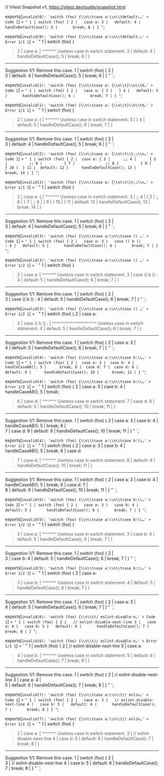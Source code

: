 // Vitest Snapshot v1, https://vitest.dev/guide/snapshot.html

exports[`invalid(0): 'switch (foo) {\\n\\tcase a:\\n\\tdefault:…' > Code 1`] = `
"
  1 | switch (foo) {
  2 | 	case a:
  3 | 	default:
  4 | 		handleDefaultCase();
  5 | 		break;
  6 | }
"
`;

exports[`invalid(0): 'switch (foo) {\\n\\tcase a:\\n\\tdefault:…' > Error 1/1 1`] = `
"
  1 | switch (foo) {
> 2 | 	case a:
    | 	^^^^^^^ Useless case in switch statement.
  3 | 	default:
  4 | 		handleDefaultCase();
  5 | 		break;
  6 | }

--------------------------------------------------------------------------------
Suggestion 1/1: Remove this case.
  1 | switch (foo) {
  2 | 	
  3 | 	default:
  4 | 		handleDefaultCase();
  5 | 		break;
  6 | }
"
`;

exports[`invalid(1): 'switch (foo) {\\n\\tcase a: {\\n\\t}\\n\\td…' > Code 1`] = `
"
  1 | switch (foo) {
  2 | 	case a: {
  3 | 	}
  4 | 	default:
  5 | 		handleDefaultCase();
  6 | 		break;
  7 | }
"
`;

exports[`invalid(1): 'switch (foo) {\\n\\tcase a: {\\n\\t}\\n\\td…' > Error 1/1 1`] = `
"
  1 | switch (foo) {
> 2 | 	case a: {
    | 	^^^^^^^ Useless case in switch statement.
  3 | 	}
  4 | 	default:
  5 | 		handleDefaultCase();
  6 | 		break;
  7 | }

--------------------------------------------------------------------------------
Suggestion 1/1: Remove this case.
  1 | switch (foo) {
  2 | 	
  3 | 	default:
  4 | 		handleDefaultCase();
  5 | 		break;
  6 | }
"
`;

exports[`invalid(2): 'switch (foo) {\\n\\tcase a: {\\n\\t\\t;;\\n…' > Code 1`] = `
"
   1 | switch (foo) {
   2 | 	case a: {
   3 | 		;;
   4 | 		{
   5 | 			;;
   6 | 			{
   7 | 				;;
   8 | 			}
   9 | 		}
  10 | 	}
  11 | 	default:
  12 | 		handleDefaultCase();
  13 | 		break;
  14 | }
"
`;

exports[`invalid(2): 'switch (foo) {\\n\\tcase a: {\\n\\t\\t;;\\n…' > Error 1/1 1`] = `
"
   1 | switch (foo) {
>  2 | 	case a: {
     | 	^^^^^^^ Useless case in switch statement.
   3 | 		;;
   4 | 		{
   5 | 			;;
   6 | 			{
   7 | 				;;
   8 | 			}
   9 | 		}
  10 | 	}
  11 | 	default:
  12 | 		handleDefaultCase();
  13 | 		break;
  14 | }

--------------------------------------------------------------------------------
Suggestion 1/1: Remove this case.
  1 | switch (foo) {
  2 | 	
  3 | 	default:
  4 | 		handleDefaultCase();
  5 | 		break;
  6 | }
"
`;

exports[`invalid(3): 'switch (foo) {\\n\\tcase a:\\n\\tcase (( …' > Code 1`] = `
"
  1 | switch (foo) {
  2 | 	case a:
  3 | 	case (( b ))         :
  4 | 	default:
  5 | 		handleDefaultCase();
  6 | 		break;
  7 | }
"
`;

exports[`invalid(3): 'switch (foo) {\\n\\tcase a:\\n\\tcase (( …' > Error 1/2 1`] = `
"
  1 | switch (foo) {
> 2 | 	case a:
    | 	^^^^^^^ Useless case in switch statement.
  3 | 	case (( b ))         :
  4 | 	default:
  5 | 		handleDefaultCase();
  6 | 		break;
  7 | }

--------------------------------------------------------------------------------
Suggestion 1/1: Remove this case.
  1 | switch (foo) {
  2 | 	
  3 | 	case (( b ))         :
  4 | 	default:
  5 | 		handleDefaultCase();
  6 | 		break;
  7 | }
"
`;

exports[`invalid(3): 'switch (foo) {\\n\\tcase a:\\n\\tcase (( …' > Error 2/2 1`] = `
"
  1 | switch (foo) {
  2 | 	case a:
> 3 | 	case (( b ))         :
    | 	^^^^^^^^^^^^^^^^^^^^^^ Useless case in switch statement.
  4 | 	default:
  5 | 		handleDefaultCase();
  6 | 		break;
  7 | }

--------------------------------------------------------------------------------
Suggestion 1/1: Remove this case.
  1 | switch (foo) {
  2 | 	case a:
  3 | 	
  4 | 	default:
  5 | 		handleDefaultCase();
  6 | 		break;
  7 | }
"
`;

exports[`invalid(4): 'switch (foo) {\\n\\tcase a:\\n\\tcase b:\\…' > Code 1`] = `
"
   1 | switch (foo) {
   2 | 	case a:
   3 | 	case b:
   4 | 		handleCaseAB();
   5 | 		break;
   6 | 	case d:
   7 | 	case d:
   8 | 	default:
   9 | 		handleDefaultCase();
  10 | 		break;
  11 | }
"
`;

exports[`invalid(4): 'switch (foo) {\\n\\tcase a:\\n\\tcase b:\\…' > Error 1/2 1`] = `
"
   1 | switch (foo) {
   2 | 	case a:
   3 | 	case b:
   4 | 		handleCaseAB();
   5 | 		break;
>  6 | 	case d:
     | 	^^^^^^^ Useless case in switch statement.
   7 | 	case d:
   8 | 	default:
   9 | 		handleDefaultCase();
  10 | 		break;
  11 | }

--------------------------------------------------------------------------------
Suggestion 1/1: Remove this case.
   1 | switch (foo) {
   2 | 	case a:
   3 | 	case b:
   4 | 		handleCaseAB();
   5 | 		break;
   6 | 	
   7 | 	case d:
   8 | 	default:
   9 | 		handleDefaultCase();
  10 | 		break;
  11 | }
"
`;

exports[`invalid(4): 'switch (foo) {\\n\\tcase a:\\n\\tcase b:\\…' > Error 2/2 1`] = `
"
   1 | switch (foo) {
   2 | 	case a:
   3 | 	case b:
   4 | 		handleCaseAB();
   5 | 		break;
   6 | 	case d:
>  7 | 	case d:
     | 	^^^^^^^ Useless case in switch statement.
   8 | 	default:
   9 | 		handleDefaultCase();
  10 | 		break;
  11 | }

--------------------------------------------------------------------------------
Suggestion 1/1: Remove this case.
   1 | switch (foo) {
   2 | 	case a:
   3 | 	case b:
   4 | 		handleCaseAB();
   5 | 		break;
   6 | 	case d:
   7 | 	
   8 | 	default:
   9 | 		handleDefaultCase();
  10 | 		break;
  11 | }
"
`;

exports[`invalid(5): 'switch (foo) {\\n\\tcase a:\\n\\tcase b:\\…' > Code 1`] = `
"
  1 | switch (foo) {
  2 | 	case a:
  3 | 	case b:
  4 | 	default:
  5 | 		handleDefaultCase();
  6 | 		break;
  7 | }
"
`;

exports[`invalid(5): 'switch (foo) {\\n\\tcase a:\\n\\tcase b:\\…' > Error 1/2 1`] = `
"
  1 | switch (foo) {
> 2 | 	case a:
    | 	^^^^^^^ Useless case in switch statement.
  3 | 	case b:
  4 | 	default:
  5 | 		handleDefaultCase();
  6 | 		break;
  7 | }

--------------------------------------------------------------------------------
Suggestion 1/1: Remove this case.
  1 | switch (foo) {
  2 | 	
  3 | 	case b:
  4 | 	default:
  5 | 		handleDefaultCase();
  6 | 		break;
  7 | }
"
`;

exports[`invalid(5): 'switch (foo) {\\n\\tcase a:\\n\\tcase b:\\…' > Error 2/2 1`] = `
"
  1 | switch (foo) {
  2 | 	case a:
> 3 | 	case b:
    | 	^^^^^^^ Useless case in switch statement.
  4 | 	default:
  5 | 		handleDefaultCase();
  6 | 		break;
  7 | }

--------------------------------------------------------------------------------
Suggestion 1/1: Remove this case.
  1 | switch (foo) {
  2 | 	case a:
  3 | 	
  4 | 	default:
  5 | 		handleDefaultCase();
  6 | 		break;
  7 | }
"
`;

exports[`invalid(6): 'switch (foo) {\\n\\t// eslint-disable-n…' > Code 1`] = `
"
  1 | switch (foo) {
  2 | 	// eslint-disable-next-line
  3 | 	case a:
  4 | 	case b:
  5 | 	default:
  6 | 		handleDefaultCase();
  7 | 		break;
  8 | }
"
`;

exports[`invalid(6): 'switch (foo) {\\n\\t// eslint-disable-n…' > Error 1/1 1`] = `
"
  1 | switch (foo) {
  2 | 	// eslint-disable-next-line
  3 | 	case a:
> 4 | 	case b:
    | 	^^^^^^^ Useless case in switch statement.
  5 | 	default:
  6 | 		handleDefaultCase();
  7 | 		break;
  8 | }

--------------------------------------------------------------------------------
Suggestion 1/1: Remove this case.
  1 | switch (foo) {
  2 | 	// eslint-disable-next-line
  3 | 	case a:
  4 | 	
  5 | 	default:
  6 | 		handleDefaultCase();
  7 | 		break;
  8 | }
"
`;

exports[`invalid(7): 'switch (foo) {\\n\\tcase a:\\n\\t// eslin…' > Code 1`] = `
"
  1 | switch (foo) {
  2 | 	case a:
  3 | 	// eslint-disable-next-line
  4 | 	case b:
  5 | 	default:
  6 | 		handleDefaultCase();
  7 | 		break;
  8 | }
"
`;

exports[`invalid(7): 'switch (foo) {\\n\\tcase a:\\n\\t// eslin…' > Error 1/1 1`] = `
"
  1 | switch (foo) {
> 2 | 	case a:
    | 	^^^^^^^ Useless case in switch statement.
  3 | 	// eslint-disable-next-line
  4 | 	case b:
  5 | 	default:
  6 | 		handleDefaultCase();
  7 | 		break;
  8 | }

--------------------------------------------------------------------------------
Suggestion 1/1: Remove this case.
  1 | switch (foo) {
  2 | 	
  3 | 	// eslint-disable-next-line
  4 | 	case b:
  5 | 	default:
  6 | 		handleDefaultCase();
  7 | 		break;
  8 | }
"
`;
